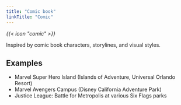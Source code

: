 ```yaml
---
title: "Comic book"
linkTitle: "Comic"
---
```


<i class="bigIcon">{{< icon "comic" >}}</i>


Inspired by comic book characters, storylines, and visual styles.

## Examples
* Marvel Super Hero Island (Islands of Adventure, Universal Orlando Resort)
* Marvel Avengers Campus (Disney California Adventure Park)
* Justice League: Battle for Metropolis at various Six Flags parks